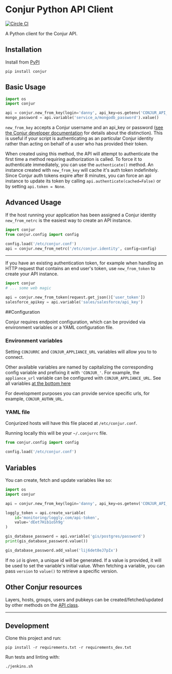 # Conjur Python API Client

[![Circle CI](https://circleci.com/gh/conjurinc/api-python/tree/master.svg?style=svg)](https://circleci.com/gh/conjurinc/api-python/tree/master)

A Python client for the Conjur API.

## Installation

Install from [PyPI](https://pypi.python.org/pypi/Conjur)

```
pip install conjur
```

## Basic Usage

```python
import os
import conjur

api = conjur.new_from_key(login='danny', api_key=os.getenv('CONJUR_API_KEY'))
mongo_password = api.variable('service_a/mongodb_password').value()
```

`new_from_key` accepts a Conjur username and an api_key or password
([see the Conjur developer documentation](http://developer.conjur.net/reference/services/authentication/authenticate.html) for details about the distinction).  This is useful if your script is authenticating as an particular Conjur identity rather than acting on behalf of a user who has provided their token.

When created using this method, the API will attempt to authenticate the first time a method requiring
authorization is called.  To force it to authenticate immediately, you can use the `authenticate()` method.
An instance created with `new_from_key` will cache it's auth token indefinitely.
Since Conjur auth tokens expire after 8 minutes, you can force an api instance to update its token
by calling `api.authenticate(cached=False)` or by setting `api.token = None`.

## Advanced Usage

If the host running your application has been assigned a Conjur identity
`new_from_netrc` is the easiest way to create an API instance.

```python
import conjur
from conjur.config import config

config.load('/etc/conjur.conf')
api = conjur.new_from_netrc('/etc/conjur.identity', config=config)
```

---

If you have an existing authentication token, for example when handling
an HTTP request that contains an end user's token, use `new_from_token` to create your API instance.

```python
import conjur
# ... some web magic

api = conjur.new_from_token(request.get_json()['user_token'])
salesforce_apikey = api.variable('sales/salesforce/api_key')
```

##Configuration

Conjur requires endpoint configuration, which can be provided via environment variables or a YAML configuration file.

### Environment variables

Setting `CONJURRC` and `CONJUR_APPLIANCE_URL` variables will allow you to to connect.

Other available variables are named by capitalizing the corresponding config variable and
prefixing it with `'CONJUR_'`.  For example, the `appliance_url` variable can be configured with `CONJUR_APPLIANCE_URL`. See all variables [at the bottom here](conjur/config.py)

For development purposes you can provide service specific urls, for example, `CONJUR_AUTHN_URL`.

### YAML file

Conjurized hosts will have this file placed at `/etc/conjur.conf`.

Running locally this will be your `~/.conjurrc` file.

```python
from conjur.config import config

config.load('/etc/conjur.conf')
```

## Variables

You can create, fetch and update variables like so:

```python
import os
import conjur

api = conjur.new_from_key(login='danny', api_key=os.getenv('CONJUR_API_KEY'))

loggly_token = api.create_variable(
    id='monitoring/loggly.com/api-token',
    value='dEet7Hib1oSh9g'
)

gis_database_password = api.variable('gis/postgres/password')
print(gis_database_password.value())

gis_database_password.add_value('lij6det8eJ7pIx')
```

If no `id` is given, a unique id will be generated.  If a value is provided, it will
be used to set the variable's initial value. When fetching a variable, you can pass
`version` to `value()` to retrieve a specific version.

## Other Conjur resources

Layers, hosts, groups, users and pubkeys can be created/fetched/updated by other methods
on the [API class](conjur/api.py).

---

## Development

Clone this project and run:

```
pip install -r requirements.txt -r requirements_dev.txt
```

Run tests and linting with:

```
./jenkins.sh
```
